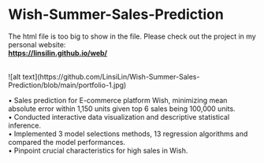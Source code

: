 # Wish-Summer-Sales-Prediction
The html file is too big to show in the file. Please check out the project in my personal website:<br>
**https://linsilin.github.io/web/** <br>

<br>
![alt text](https://github.com/LinsiLin/Wish-Summer-Sales-Prediction/blob/main/portfolio-1.jpg)

• Sales prediction for E-commerce platform Wish, minimizing mean absolute error within 1,150 units given top 6 sales being 100,000 units.<br>
• Conducted interactive data visualization and descriptive statistical inference.<br>
• Implemented 3 model selections methods, 13 regression algorithms and compared the model performances.<br>
• Pinpoint crucial characteristics for high sales in Wish.<br>
